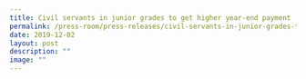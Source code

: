```yaml
---
title: Civil servants in junior grades to get higher year‑end payment
permalink: /press-room/press-releases/civil-servants-in-junior-grades-to-get-higher-year-end-payment/
date: 2019-12-02
layout: post
description: ""
image: ""
---
```

